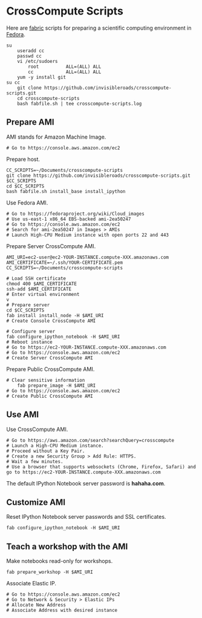 CrossCompute Scripts
====================
Here are [fabric](http://docs.fabfile.org) scripts for preparing a scientific computing environment in [Fedora](http://fedoraproject.org).

    su
        useradd cc
        passwd cc
        vi /etc/sudoers
            root          ALL=(ALL) ALL
            cc            ALL=(ALL) ALL
        yum -y install git
    su cc
        git clone https://github.com/invisibleroads/crosscompute-scripts.git
        cd crosscompute-scripts
        bash fabfile.sh | tee crosscompute-scripts.log


Prepare AMI
-----------
AMI stands for Amazon Machine Image.

    # Go to https://console.aws.amazon.com/ec2

Prepare host.

    CC_SCRIPTS=~/Documents/crosscompute-scripts
    git clone https://github.com/invisibleroads/crosscompute-scripts.git $CC_SCRIPTS
    cd $CC_SCRIPTS
    bash fabfile.sh install_base install_ipython

Use Fedora AMI.

    # Go to https://fedoraproject.org/wiki/Cloud_images
    # Use us-east-1 x86_64 EBS-backed ami-2ea50247 
    # Go to https://console.aws.amazon.com/ec2
    # Search for ami-2ea50247 in Images > AMIs
    # Launch High-CPU Medium instance with open ports 22 and 443

Prepare Server CrossCompute AMI.

    AMI_URI=ec2-user@ec2-YOUR-INSTANCE.compute-XXX.amazonaws.com
    AMI_CERTIFICATE=~/.ssh/YOUR-CERTIFICATE.pem
    CC_SCRIPTS=~/Documents/crosscompute-scripts

    # Load SSH certificate
    chmod 400 $AMI_CERTIFICATE
    ssh-add $AMI_CERTIFICATE
    # Enter virtual environment
    v
    # Prepare server
    cd $CC_SCRIPTS
    fab install install_node -H $AMI_URI
    # Create Console CrossCompute AMI

    # Configure server
    fab configure_ipython_notebook -H $AMI_URI
    # Reboot instance
    # Go to https://ec2-YOUR-INSTANCE.compute-XXX.amazonaws.com
    # Go to https://console.aws.amazon.com/ec2
    # Create Server CrossCompute AMI

Prepare Public CrossCompute AMI.

    # Clear sensitive information
        fab prepare_image -H $AMI_URI
    # Go to https://console.aws.amazon.com/ec2
    # Create Public CrossCompute AMI


Use AMI
-------
Use CrossCompute AMI.

    # Go to https://aws.amazon.com/search?searchQuery=crosscompute
    # Launch a High-CPU Medium instance.
    # Proceed without a Key Pair.
    # Create a new Security Group > Add Rule: HTTPS.
    # Wait a few minutes.
    # Use a browser that supports websockets (Chrome, Firefox, Safari) and go to https://ec2-YOUR-INSTANCE.compute-XXX.amazonaws.com

The default IPython Notebook server password is <b>hahaha.com</b>.


Customize AMI
-------------
Reset IPython Notebook server passwords and SSL certificates.

    fab configure_ipython_notebook -H $AMI_URI


Teach a workshop with the AMI
-----------------------------
Make notebooks read-only for workshops.

    fab prepare_workshop -H $AMI_URI

Associate Elastic IP.

    # Go to https://console.aws.amazon.com/ec2
    # Go to Network & Security > Elastic IPs
    # Allocate New Address
    # Associate Address with desired instance

